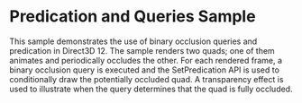 # Predication and Queries Sample
This sample demonstrates the use of binary occlusion queries and predication in Direct3D 12. The sample renders two quads; one of them animates and periodically occludes the other. For each rendered frame, a binary occlusion query is executed and the SetPredication API is used to conditionally draw the potentially occluded quad. A transparency effect is used to illustrate when the query determines that the quad is fully occluded.